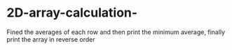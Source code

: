 # 2D-array-calculation-
Fined the averages of each row and then print the minimum average, finally print the array in reverse order
